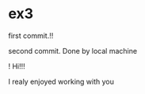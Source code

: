 # ex3

first commit.!!

second commit. Done by local machine

!
Hi!!! 

I realy enjoyed working with you
